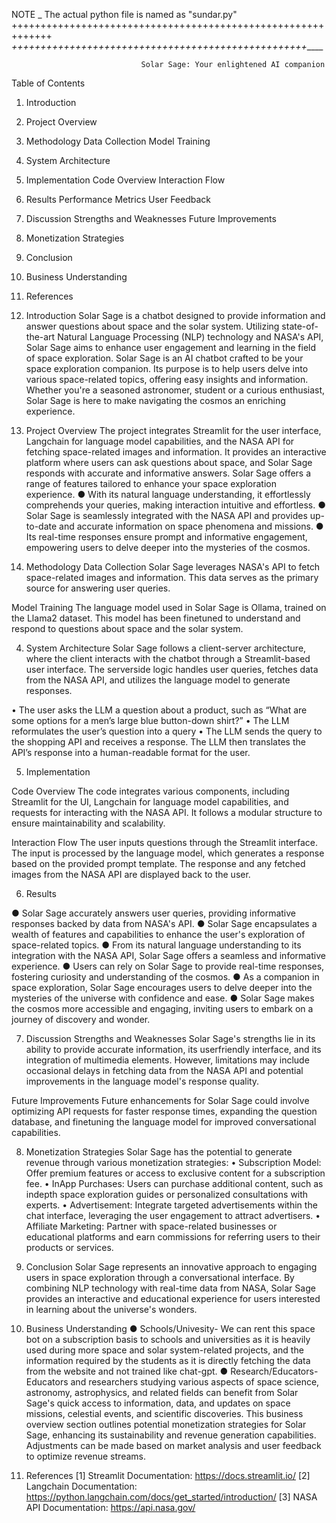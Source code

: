 NOTE _ The actual python file is named as "sundar.py"
+++++++++++++++++++++++++++++++++++++++++++++++++++++++++++++
___+++++++++++++++++++++++++++++++++++++++++++++++_+_+++_____

                                 Solar Sage: Your enlightened AI companion


Table of Contents
1. Introduction
2. Project Overview
3. Methodology
 	Data Collection
 	Model Training
4. System Architecture
5. Implementation
 	Code Overview
 	Interaction Flow
6. Results
 	Performance Metrics
 	User Feedback
7. Discussion
 	Strengths and Weaknesses
 	Future Improvements
8. Monetization Strategies
9. Conclusion
10. Business Understanding
11. References

1. Introduction
Solar Sage is a chatbot designed to provide information and answer questions about space and the solar system. Utilizing state-of-the-art Natural Language Processing (NLP) technology and NASA's API, Solar Sage aims to enhance user engagement and learning in the field of space exploration. Solar Sage is an AI chatbot crafted to be your space exploration companion. Its purpose is to help users delve into various space-related topics, offering easy insights and information. Whether you're a seasoned astronomer, student or a curious enthusiast, Solar Sage is here to make navigating the cosmos an enriching experience.
 
 2. Project Overview
The project integrates Streamlit for the user interface, Langchain for language model capabilities, and the NASA API for fetching space-related images and information. It provides an interactive platform where users can ask questions about space, and Solar Sage responds with accurate and informative answers. Solar Sage offers a range of features tailored to enhance your space exploration experience.
●	With its natural language understanding, it effortlessly comprehends your queries, making interaction intuitive and effortless.
●	Solar Sage is seamlessly integrated with the NASA API and provides up-to-date and accurate information on space phenomena and missions.
●	Its real-time responses ensure prompt and informative engagement, empowering users to delve deeper into the mysteries of the cosmos.

3. Methodology
 Data Collection
Solar Sage leverages NASA's API to fetch space-related images and information. This data serves as the primary source for answering user queries.
 
 Model Training
The language model used in Solar Sage is Ollama, trained on the Llama2 dataset. This model has been finetuned to understand and respond to questions about space and the solar system.
 

4. System Architecture
Solar Sage follows a client-server architecture, where the client interacts with the chatbot through a Streamlit-based user interface. The serverside logic handles user queries, fetches data from the NASA API, and utilizes the language model to generate responses.
  
•	The user asks the LLM a question about a product, such as “What are some options for a men’s large blue button-down shirt?”
•	The LLM reformulates the user’s question into a query 
•	The LLM sends the query to the shopping API and receives a response. The LLM then translates the API’s response into a human-readable format for the user.







5. Implementation

Code Overview
The code integrates various components, including Streamlit for the UI, Langchain for language model capabilities, and requests for interacting with the NASA API. It follows a modular structure to ensure maintainability and scalability.
 
 Interaction Flow
The user inputs questions through the Streamlit interface. The input is processed by the language model, which generates a response based on the provided prompt template. The response and any fetched images from the NASA API are displayed back to the user.
 

 


6. Results
 

●	Solar Sage accurately answers user queries, providing informative responses backed by data from NASA's API.
●	 Solar Sage encapsulates a wealth of features and capabilities to enhance the user's exploration of space-related topics.
●	 From its natural language understanding to its integration with the NASA API, Solar Sage offers a seamless and informative experience.
●	 Users can rely on Solar Sage to provide real-time responses, fostering curiosity and understanding of the cosmos.
●	 As a companion in space exploration, Solar Sage encourages users to delve deeper into the mysteries of the universe with confidence and ease.
●	Solar Sage makes the cosmos more accessible and engaging, inviting users to embark on a journey of discovery and wonder.




 
7. Discussion
 Strengths and Weaknesses
Solar Sage's strengths lie in its ability to provide accurate information, its userfriendly interface, and its integration of multimedia elements. However, limitations may include occasional delays in fetching data from the NASA API and potential improvements in the language model's response quality.
 
 Future Improvements
Future enhancements for Solar Sage could involve optimizing API requests for faster response times, expanding the question database, and finetuning the language model for improved conversational capabilities.
 
8. Monetization Strategies
Solar Sage has the potential to generate revenue through various monetization strategies:
•	Subscription Model: Offer premium features or access to exclusive content for a subscription fee.
•	InApp Purchases: Users can purchase additional content, such as indepth space exploration guides or personalized consultations with experts.
•	Advertisement: Integrate targeted advertisements within the chat interface, leveraging the user engagement to attract advertisers.
•	Affiliate Marketing: Partner with space-related businesses or educational platforms and earn commissions for referring users to their products or services.
 
9. Conclusion
Solar Sage represents an innovative approach to engaging users in space exploration through a conversational interface. By combining NLP technology with real-time data from NASA, Solar Sage provides an interactive and educational experience for users interested in learning about the universe's wonders.
 
 
 
10. Business Understanding
●	Schools/Univesity-  We can rent this space bot on a subscription basis to schools and universities as it is heavily used during more space and solar system-related projects, and the information required by the students as it is directly fetching the data from the website and not trained like chat-gpt. 
●	Research/Educators- Educators and researchers studying various aspects of space science, astronomy, astrophysics, and related fields can benefit from Solar Sage's quick access to information, data, and updates on space missions, celestial events, and scientific discoveries.
This business overview section outlines potential monetization strategies for Solar Sage, enhancing its sustainability and revenue generation capabilities. Adjustments can be made based on market analysis and user feedback to optimize revenue streams.

11. References
[1] Streamlit Documentation: https://docs.streamlit.io/ 
[2] Langchain Documentation: https://python.langchain.com/docs/get_started/introduction/ 
[3] NASA API Documentation: https://api.nasa.gov/
